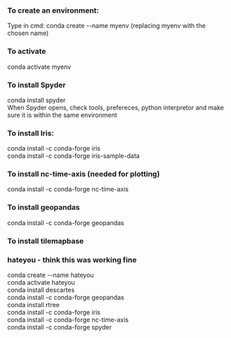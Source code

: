 ### To create an environment:
Type in cmd: conda create --name myenv (replacing myenv with the chosen name)
### To activate
conda activate myenv
### To install Spyder
conda install spyder  
When Spyder opens, check tools, prefereces, python interpretor and make sure it is within the same environment

### To install Iris:
conda install -c conda-forge iris  
conda install -c conda-forge iris-sample-data

### To install nc-time-axis (needed for plotting)
conda install -c conda-forge nc-time-axis

### To install geopandas
conda install -c conda-forge geopandas

### To install tilemapbase


### hateyou - think this was working fine  
conda create --name hateyou  
conda activate hateyou  
conda install descartes  
conda install -c conda-forge geopandas  
conda install rtree  
conda install -c conda-forge iris  
conda install -c conda-forge nc-time-axis  
conda install -c conda-forge spyder  
